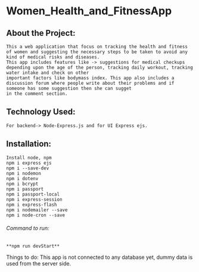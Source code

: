 # Women_Health_and_FitnessApp

## About the Project:
	This a web application that focus on tracking the health and fitness of women and suggesting the necessary steps to be taken to avoid any kind of medical risks and diseases.
	This app includes features like -> suggestions for medical checkups depending upon the age of the person, tracking daily workout, tracking water intake and check on other
	important factors like bodymass index. This app also includes a discussion forum where people write about their problems and if someone has some suggestion then she can sugget
	in the comment section.
	
## Technology Used:
	For backend-> Node-Express.js and for UI Express ejs.
	
## Installation:
	Install node, npm
	npm i express ejs
	npm i --save-dev
	npm i nodemon
	npm i dotenv
	npm i bcrypt
	npm i passport
	npm i passport-local
	npm i express-session
	npm i express-flash
	npm i nodemailer --save
	npm i node-cron --save
###### Command to run:
	**npm run devStart**
	
Things to do: This app is not connected to any database yet, dummy data is used from the server side.

	

